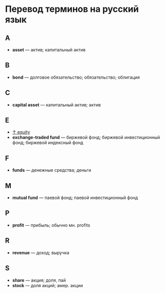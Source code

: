# Перевод терминов на русский язык

## A

- **asset** — актив; капитальный актив

## B

- **bond** — долговое обязательство; обязательство; облигация

## C

- **capital asset** — капитальный актив; актив

## E

- [↑ equity](https://en.wikipedia.org/wiki/Equity_(finance))
- **exchange-traded fund** — биржевой фонд; биржевой инвестиционный фонд;
биржевой индексный фонд

## F

- **funds** — денежные средства; деньги

## M

- **mutual fund** — паевой фонд; паевой инвестиционный фонд

## P

- **profit** — прибыль; обычно мн. profits

## R

- **revenue** — доход; выручка

## S

- **share** — акция; доля, пай
- **stock** — доля акций; амер. акции
